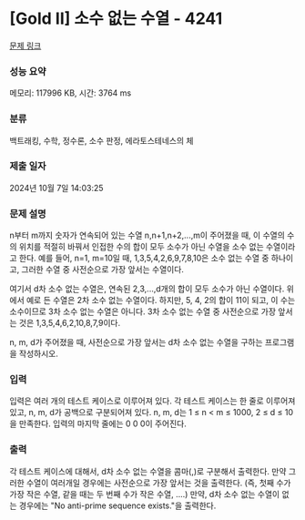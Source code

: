 # [Gold II] 소수 없는 수열 - 4241 

[문제 링크](https://www.acmicpc.net/problem/4241) 

### 성능 요약

메모리: 117996 KB, 시간: 3764 ms

### 분류

백트래킹, 수학, 정수론, 소수 판정, 에라토스테네스의 체

### 제출 일자

2024년 10월 7일 14:03:25

### 문제 설명

<p>
	n부터 m까지 숫자가 연속되어 있는 수열 n,n+1,n+2,...,m이 주어졌을 때, 이 수열의 수의 위치를 적절히 바꿔서 인접한 수의 합이 모두 소수가 아닌 수열을 소수 없는 수열이라고 한다. 예를 들어, n=1, m=10일 때, 1,3,5,4,2,6,9,7,8,10은 소수 없는 수열 중 하나이고, 그러한 수열 중 사전순으로 가장 앞서는 수열이다.</p>

<p>
	여기서 d차 소수 없는 수열은, 연속된 2,3,...,d개의 합이 모두 소수가 아닌 수열이다. 위에서 예로 든 수열은 2차 소수 없는 수열이다. 하지만, 5, 4, 2의 합이 11이 되고, 이 수는 소수이므로 3차 소수 없는 수열은 아니다. 3차 소수 없는 수열 중 사전순으로 가장 앞서는 것은 1,3,5,4,6,2,10,8,7,9이다.</p>

<p>
	n, m, d가 주어졌을 때, 사전순으로 가장 앞서는 d차 소수 없는 수열을 구하는 프로그램을 작성하시오.</p>

### 입력 

 <p>
	입력은 여러 개의 테스트 케이스로 이루어져 있다. 각 테스트 케이스는 한 줄로 이루어져 있고, n, m, d가 공백으로 구분되어져 있다. n, m, d는 1 ≤ n < m ≤ 1000, 2 ≤ d ≤ 10을 만족한다. 입력의 마지막 줄에는 0 0 0이 주어진다.</p>

### 출력 

 <p>
	각 테스트 케이스에 대해서, d차 소수 없는 수열을 콤마(,)로 구분해서 출력한다. 만약 그러한 수열이 여러개일 경우에는 사전순으로 가장 앞서는 것을 출력한다. (즉, 첫째 수가 가장 작은 수열, 같을 때는 두 번째 수가 작은 수열, ....) 만약, d차 소수 없는 수열이 없는 경우에는 "No anti-prime sequence exists."을 출력한다.</p>

